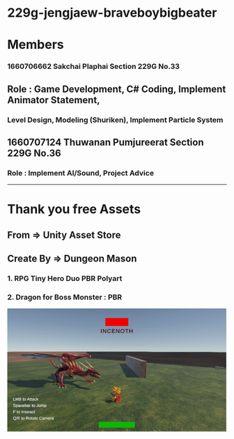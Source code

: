 # 229g-jengjaew-braveboybigbeater

# Members

### 1660706662 Sakchai Plaphai Section 229G No.33

## Role : Game Development, C# Coding, Implement Animator Statement,

### Level Design, Modeling (Shuriken), Implement Particle System

## 1660707124 Thuwanan Pumjureerat Section 229G No.36

### Role : Implement AI/Sound, Project Advice

---

# Thank you free Assets

## From => Unity Asset Store

## Create By => Dungeon Mason

### 1. RPG Tiny Hero Duo PBR Polyart

### 2. Dragon for Boss Monster : PBR

![Capture01](<Capture01.JPG>)